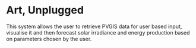 # Art, Unplugged
This system allows the user to retrieve PVGIS data for user based input, visualise it and then forecast solar irradiance and energy production based on parameters chosen by the user.
